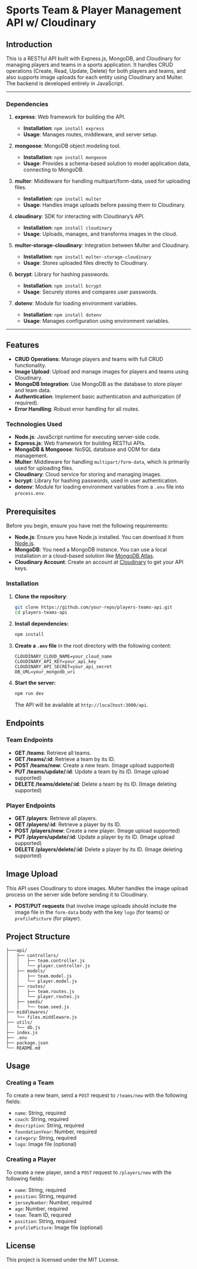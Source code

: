 # Sports Team & Player Management API w/ Cloudinary

## **Introduction**

This is a RESTful API built with Express.js, MongoDB, and Cloudinary for managing players and teams in a sports application. It handles CRUD operations (Create, Read, Update, Delete) for both players and teams, and also supports image uploads for each entity using Cloudinary and Multer. The backend is developed entirely in JavaScript.

---

### **Dependencies**

1. **express**: Web framework for building the API.
   - **Installation**: `npm install express`
   - **Usage**: Manages routes, middleware, and server setup.

2. **mongoose**: MongoDB object modeling tool.
   - **Installation**: `npm install mongoose`
   - **Usage**: Provides a schema-based solution to model application data, connecting to MongoDB.

3. **multer**: Middleware for handling multipart/form-data, used for uploading files.
   - **Installation**: `npm install multer`
   - **Usage**: Handles image uploads before passing them to Cloudinary.

4. **cloudinary**: SDK for interacting with Cloudinary’s API.
   - **Installation**: `npm install cloudinary`
   - **Usage**: Uploads, manages, and transforms images in the cloud.

5. **multer-storage-cloudinary**: Integration between Multer and Cloudinary.
   - **Installation**: `npm install multer-storage-cloudinary`
   - **Usage**: Stores uploaded files directly to Cloudinary.

6. **bcrypt**: Library for hashing passwords.
   - **Installation**: `npm install bcrypt`
   - **Usage**: Securely stores and compares user passwords.

7. **dotenv**: Module for loading environment variables.
   - **Installation**: `npm install dotenv`
   - **Usage**: Manages configuration using environment variables.

---

## Features

- **CRUD Operations**: Manage players and teams with full CRUD functionality.
- **Image Upload**: Upload and manage images for players and teams using Cloudinary.
- **MongoDB Integration**: Use MongoDB as the database to store player and team data.
- **Authentication**: Implement basic authentication and authorization (if required).
- **Error Handling**: Robust error handling for all routes.


### **Technologies Used**

- **Node.js**: JavaScript runtime for executing server-side code.
- **Express.js**: Web framework for building RESTful APIs.
- **MongoDB & Mongoose**: NoSQL database and ODM for data management.
- **Multer**: Middleware for handling `multipart/form-data`, which is primarily used for uploading files.
- **Cloudinary**: Cloud service for storing and managing images.
- **bcrypt**: Library for hashing passwords, used in user authentication.
- **dotenv**: Module for loading environment variables from a `.env` file into `process.env`.


## Prerequisites

Before you begin, ensure you have met the following requirements:

- **Node.js**: Ensure you have Node.js installed. You can download it from [Node.js](https://nodejs.org/).
- **MongoDB**: You need a MongoDB instance. You can use a local installation or a cloud-based solution like [MongoDB Atlas](https://www.mongodb.com/cloud/atlas).
- **Cloudinary Account**: Create an account at [Cloudinary](https://cloudinary.com/) to get your API keys.



### **Installation**

1. **Clone the repository**:
   ```bash
   git clone https://github.com/your-repo/players-teams-api.git
   cd players-teams-api
   ```

2. **Install dependencies:**
    ```bash
    npm install
    ```

3. **Create a `.env` file** in the root directory with the following content:

    ```env
    CLOUDINARY_CLOUD_NAME=your_cloud_name
    CLOUDINARY_API_KEY=your_api_key
    CLOUDINARY_API_SECRET=your_api_secret
    DB_URL=your_mongodb_uri

4. **Start the server:**

    ```bash
    npm run dev
    ```

    The API will be available at `http://localhost:3000/api`.

## Endpoints

### Team Endpoints

- **GET /teams**: Retrieve all teams.
- **GET /teams/:id**: Retrieve a team by its ID.
- **POST /teams/new**: Create a new team. (Image upload supported)
- **PUT /teams/update/:id**: Update a team by its ID. (Image upload supported)
- **DELETE /teams/delete/:id**: Delete a team by its ID. (Image deleting supported)

### Player Endpoints

- **GET /players**: Retrieve all players.
- **GET /players/:id**: Retrieve a player by its ID.
- **POST /players/new**: Create a new player. (Image upload supported)
- **PUT /players/update/:id**: Update a player by its ID. (Image upload supported)
- **DELETE /players/delete/:id**: Delete a player by its ID. (Image deleting supported)

## Image Upload

This API uses Cloudinary to store images. Multer handles the image upload process on the server side before sending it to Cloudinary.

- **POST/PUT requests** that involve image uploads should include the image file in the `form-data` body with the key `logo` (for teams) or `profilePicture` (for player).

## Project Structure

```plaintext
├───api/
│   ├── controllers/
│   │   ├── team.controller.js
│   │   └── player.controller.js
│   ├── models/
│   │   ├── team.model.js
│   │   └── player.model.js
│   ├── routes/
│   │   ├── team.routes.js
│   │   └── player.routes.js
│   ├── seeds/
│   │   └── team.seed.js
├── middlewares/
│   └── files.middleware.js
├── utils/
│   └── db.js
├── index.js
├── .env
├── package.json
└── README.md
```

## Usage

### Creating a Team

To create a new team, send a `POST` request to `/teams/new` with the following fields:

- `name`: String, required
- `coach`: String, required
- `description`: String, required
- `foundationYear`: Number, required
- `category`: String, required
- `logo`: Image file (optional)

### Creating a Player

To create a new player, send a `POST` request to `/players/new` with the following fields:

- `name`: String, required
- `position`: String, required
- `jerseyNumber`: Number, required
- `age`: Number, required
- `team`: Team ID, required
- `position`: String, required
- `profilePicture`: Image file (optional)

## License

This project is licensed under the MIT License.
